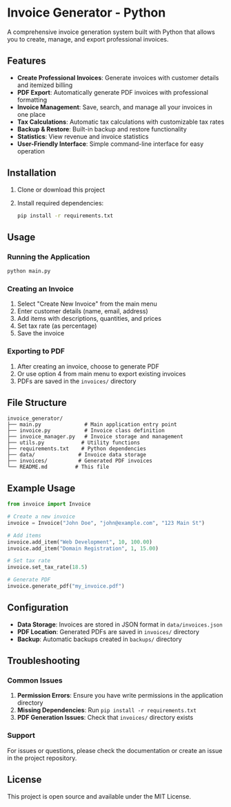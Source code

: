 # Invoice Generator - Python

A comprehensive invoice generation system built with Python that allows you to create, manage, and export professional invoices.

## Features

- **Create Professional Invoices**: Generate invoices with customer details and itemized billing
- **PDF Export**: Automatically generate PDF invoices with professional formatting
- **Invoice Management**: Save, search, and manage all your invoices in one place
- **Tax Calculations**: Automatic tax calculations with customizable tax rates
- **Backup & Restore**: Built-in backup and restore functionality
- **Statistics**: View revenue and invoice statistics
- **User-Friendly Interface**: Simple command-line interface for easy operation

## Installation

1. Clone or download this project
2. Install required dependencies:

   ```bash
   pip install -r requirements.txt
   ```

## Usage

### Running the Application

```bash
python main.py
```

### Creating an Invoice

1. Select "Create New Invoice" from the main menu
2. Enter customer details (name, email, address)
3. Add items with descriptions, quantities, and prices
4. Set tax rate (as percentage)
5. Save the invoice

### Exporting to PDF

1. After creating an invoice, choose to generate PDF
2. Or use option 4 from main menu to export existing invoices
3. PDFs are saved in the `invoices/` directory

## File Structure

```
invoice_generator/
├── main.py              # Main application entry point
├── invoice.py           # Invoice class definition
├── invoice_manager.py   # Invoice storage and management
├── utils.py            # Utility functions
├── requirements.txt    # Python dependencies
├── data/              # Invoice data storage
├── invoices/          # Generated PDF invoices
└── README.md         # This file
```

## Example Usage

```python
from invoice import Invoice

# Create a new invoice
invoice = Invoice("John Doe", "john@example.com", "123 Main St")

# Add items
invoice.add_item("Web Development", 10, 100.00)
invoice.add_item("Domain Registration", 1, 15.00)

# Set tax rate
invoice.set_tax_rate(18.5)

# Generate PDF
invoice.generate_pdf("my_invoice.pdf")
```

## Configuration

- **Data Storage**: Invoices are stored in JSON format in `data/invoices.json`
- **PDF Location**: Generated PDFs are saved in `invoices/` directory
- **Backup**: Automatic backups created in `backups/` directory

## Troubleshooting

### Common Issues

1. **Permission Errors**: Ensure you have write permissions in the application directory
2. **Missing Dependencies**: Run `pip install -r requirements.txt`
3. **PDF Generation Issues**: Check that `invoices/` directory exists

### Support

For issues or questions, please check the documentation or create an issue in the project repository.

## License

This project is open source and available under the MIT License.
